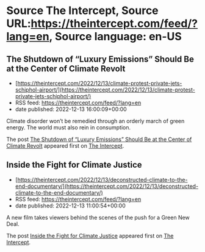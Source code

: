 # Source The Intercept, Source URL:https://theintercept.com/feed/?lang=en, Source language: en-US

## The Shutdown of “Luxury Emissions” Should Be at the Center of Climate Revolt
 - [https://theintercept.com/2022/12/13/climate-protest-private-jets-schiphol-airport/](https://theintercept.com/2022/12/13/climate-protest-private-jets-schiphol-airport/)
 - RSS feed: https://theintercept.com/feed/?lang=en
 - date published: 2022-12-13 16:00:09+00:00

<p>Climate disorder won’t be remedied through an orderly march of green energy. The world must also rein in consumption.</p>
<p>The post <a href="https://theintercept.com/2022/12/13/climate-protest-private-jets-schiphol-airport/" rel="nofollow">The Shutdown of “Luxury Emissions” Should Be at the Center of Climate Revolt</a> appeared first on <a href="https://theintercept.com" rel="nofollow">The Intercept</a>.</p>

## Inside the Fight for Climate Justice
 - [https://theintercept.com/2022/12/13/deconstructed-climate-to-the-end-documentary/](https://theintercept.com/2022/12/13/deconstructed-climate-to-the-end-documentary/)
 - RSS feed: https://theintercept.com/feed/?lang=en
 - date published: 2022-12-13 11:00:54+00:00

<p>A new film takes viewers behind the scenes of the push for a Green New Deal.</p>
<p>The post <a href="https://theintercept.com/2022/12/13/deconstructed-climate-to-the-end-documentary/" rel="nofollow">Inside the Fight for Climate Justice</a> appeared first on <a href="https://theintercept.com" rel="nofollow">The Intercept</a>.</p>

